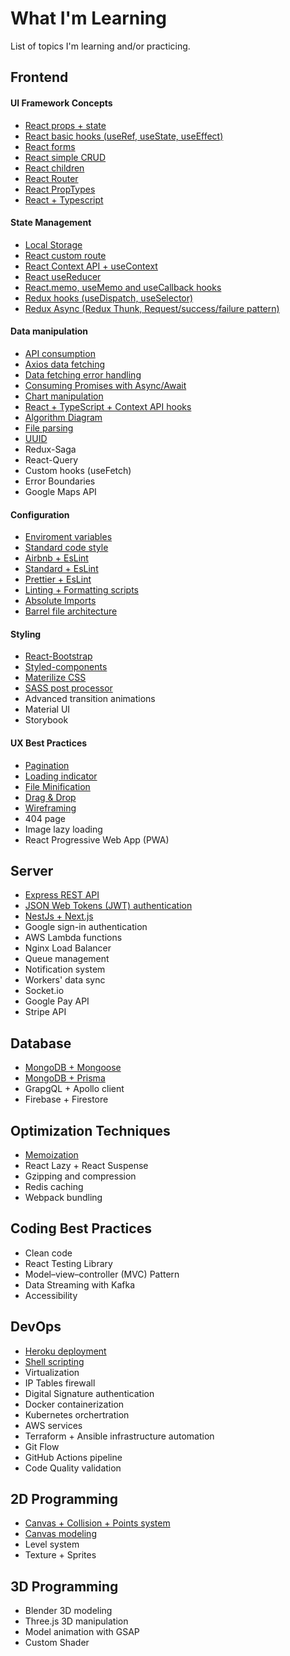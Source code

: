 # What I'm Learning

List of topics I'm learning and/or practicing.

## Frontend

#### UI Framework Concepts
- [React props + state](https://github.com/JoakimTeixeira/tweet-component)
- [React basic hooks (useRef, useState, useEffect)](https://github.com/JoakimTeixeira/contact-app)
- [React forms](https://github.com/JoakimTeixeira/contact-app)
- [React simple CRUD](https://github.com/JoakimTeixeira/contact-app)
- [React children](https://github.com/JoakimTeixeira/expense-tracker)
- [React Router](https://github.com/JoakimTeixeira/routes-page)
- [React PropTypes](https://github.com/JoakimTeixeira/coin-tracker)
- [React + Typescript](https://github.com/JoakimTeixeira/slash-delivery)

#### State Management
- [Local Storage](https://github.com/JoakimTeixeira/coin-tracker)
- [React custom route](https://github.com/JoakimTeixeira/user-authentication-client)
- [React Context API + useContext](https://github.com/JoakimTeixeira/expense-tracker)
- [React useReducer](https://github.com/JoakimTeixeira/banking-component)
- [React.memo, useMemo and useCallback hooks](https://github.com/JoakimTeixeira/progress-bar)
- [Redux hooks (useDispatch, useSelector)](https://github.com/JoakimTeixeira/banking-component-redux)
- [Redux Async (Redux Thunk, Request/success/failure pattern)](https://github.com/JoakimTeixeira/robot-friends)

#### Data manipulation
- [API consumption](https://github.com/JoakimTeixeira/coin-tracker)
- [Axios data fetching](https://github.com/JoakimTeixeira/image-search)
- [Data fetching error handling](https://github.com/JoakimTeixeira/image-search)
- [Consuming Promises with Async/Await](https://github.com/JoakimTeixeira/user-authentication-api)
- [Chart manipulation](https://github.com/JoakimTeixeira/coin-tracker)
- [React + TypeScript + Context API hooks](https://github.com/JoakimTeixeira/progress-bar)
- [Algorithm Diagram](https://github.com/JoakimTeixeira/working-hours)
- [File parsing](https://github.com/JoakimTeixeira/file-reader)
- [UUID](https://github.com/JoakimTeixeira?tab=repositories&q=uuid)
- Redux-Saga
- React-Query
- Custom hooks (useFetch)
- Error Boundaries
- Google Maps API

#### Configuration
- [Enviroment variables](https://github.com/JoakimTeixeira?tab=repositories&q=environment-variables)
- [Standard code style](https://github.com/JoakimTeixeira?tab=repositories&q=standardjs)
- [Airbnb + EsLint](https://github.com/JoakimTeixeira?tab=repositories&q=airbnb-eslint)
- [Standard + EsLint](https://github.com/JoakimTeixeira?tab=repositories&q=standard-eslint)
- [Prettier + EsLint](https://github.com/JoakimTeixeira?tab=repositories&q=prettier-eslint)
- [Linting + Formatting scripts](https://github.com/JoakimTeixeira/progress-bar)
- [Absolute Imports](https://github.com/JoakimTeixeira?tab=repositories&q=absolute-imports)
- [Barrel file architecture](https://github.com/JoakimTeixeira?tab=repositories&q=barrel-files)

#### Styling
- [React-Bootstrap](https://github.com/JoakimTeixeira/coin-tracker)
- [Styled-components](https://github.com/JoakimTeixeira/slash-delivery)
- [Materilize CSS](https://github.com/JoakimTeixeira/working-hours)
- [SASS post processor](https://github.com/JoakimTeixeira/nature-touch)
- Advanced transition animations
- Material UI
- Storybook

#### UX Best Practices
- [Pagination](https://github.com/JoakimTeixeira/image-search)
- [Loading indicator](https://github.com/JoakimTeixeira/image-search)
- [File Minification](https://github.com/JoakimTeixeira/nature-touch)
- [Drag & Drop](https://github.com/JoakimTeixeira/book-list)
- [Wireframing](https://github.com/JoakimTeixeira/help-teacher)
- 404 page
- Image lazy loading
- React Progressive Web App (PWA)


## Server
- [Express REST API](https://github.com/JoakimTeixeira/user-authentication-api)
- [JSON Web Tokens (JWT) authentication](https://github.com/JoakimTeixeira/user-authentication-api)
- [NestJs + Next.js](https://github.com/JoakimTeixeira/best-book-sellers)
- Google sign-in authentication
- AWS Lambda functions
- Nginx Load Balancer
- Queue management
- Notification system
- Workers' data sync
- Socket.io
- Google Pay API
- Stripe API


## Database
- [MongoDB + Mongoose](https://github.com/JoakimTeixeira/user-authentication-api)
- [MongoDB + Prisma](https://github.com/JoakimTeixeira/best-book-sellers/tree/main/backend)
- GrapgQL + Apollo client
- Firebase + Firestore


## Optimization Techniques
- [Memoization](https://github.com/JoakimTeixeira/memoization-script)
- React Lazy + React Suspense
- Gzipping and compression
- Redis caching
- Webpack bundling


## Coding Best Practices
- Clean code
- React Testing Library
- Model–view–controller (MVC) Pattern
- Data Streaming with Kafka
- Accessibility


## DevOps
- [Heroku deployment](https://github.com/JoakimTeixeira/image-search)
- [Shell scripting](https://github.com/JoakimTeixeira/search-script)
- Virtualization
- IP Tables firewall
- Digital Signature authentication
- Docker containerization
- Kubernetes orchertration
- AWS services
- Terraform + Ansible infrastructure automation
- Git Flow
- GitHub Actions pipeline
- Code Quality validation


## 2D Programming
- [Canvas + Collision + Points system](https://github.com/JoakimTeixeira/snake-game)
- [Canvas modeling](https://github.com/JoakimTeixeira/pure-css-images)
- Level system
- Texture + Sprites


## 3D Programming
- Blender 3D modeling
- Three.js 3D manipulation
- Model animation with GSAP
- Custom Shader

